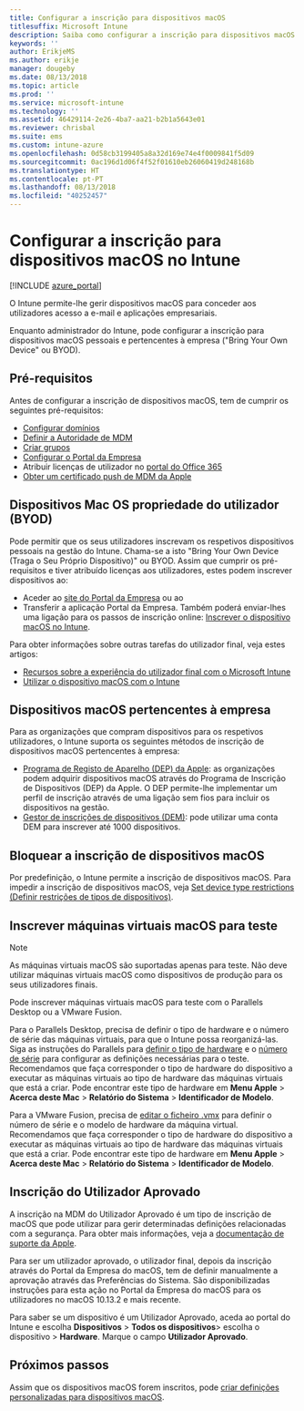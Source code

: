 ```yaml
---
title: Configurar a inscrição para dispositivos macOS
titlesuffix: Microsoft Intune
description: Saiba como configurar a inscrição para dispositivos macOS no Intune.
keywords: ''
author: ErikjeMS
ms.author: erikje
manager: dougeby
ms.date: 08/13/2018
ms.topic: article
ms.prod: ''
ms.service: microsoft-intune
ms.technology: ''
ms.assetid: 46429114-2e26-4ba7-aa21-b2b1a5643e01
ms.reviewer: chrisbal
ms.suite: ems
ms.custom: intune-azure
ms.openlocfilehash: 0d58cb3199405a8a32d169e74e4f0009841f5d09
ms.sourcegitcommit: 0ac196d1d06f4f52f01610eb26060419d248168b
ms.translationtype: HT
ms.contentlocale: pt-PT
ms.lasthandoff: 08/13/2018
ms.locfileid: "40252457"
---
```

# <a name="set-up-enrollment-for-macos-devices-in-intune"></a>Configurar a inscrição para dispositivos macOS no Intune

[!INCLUDE [azure_portal](./includes/azure_portal.md)]

O Intune permite-lhe gerir dispositivos macOS para conceder aos utilizadores acesso a e-mail e aplicações empresariais.

Enquanto administrador do Intune, pode configurar a inscrição para dispositivos macOS pessoais e pertencentes à empresa ("Bring Your Own Device" ou BYOD). 

## <a name="prerequisites"></a>Pré-requisitos

Antes de configurar a inscrição de dispositivos macOS, tem de cumprir os seguintes pré-requisitos:

- [Configurar domínios](custom-domain-name-configure.md)
- [Definir a Autoridade de MDM](mdm-authority-set.md)
- [Criar grupos](https://docs.microsoft.com/intune-classic/get-started/start-with-a-paid-subscription-to-microsoft-intune-step-5)
- [Configurar o Portal da Empresa](company-portal-app.md)
- Atribuir licenças de utilizador no [portal do Office 365](http://go.microsoft.com/fwlink/p/?LinkId=698854)
- [Obter um certificado push de MDM da Apple](apple-mdm-push-certificate-get.md)

## <a name="user-owned-macos-devices-byod"></a>Dispositivos Mac OS propriedade do utilizador (BYOD)

Pode permitir que os seus utilizadores inscrevam os respetivos dispositivos pessoais na gestão do Intune. Chama-se a isto "Bring Your Own Device (Traga o Seu Próprio Dispositivo)" ou BYOD. Assim que cumprir os pré-requisitos e tiver atribuído licenças aos utilizadores, estes podem inscrever dispositivos ao:
- Aceder ao [site do Portal da Empresa](https://portal.manage.microsoft.com) ou ao
- Transferir a aplicação Portal da Empresa.
Também poderá enviar-lhes uma ligação para os passos de inscrição online: [Inscrever o dispositivo macOS no Intune](https://docs.microsoft.com/intune-user-help/enroll-your-device-in-intune-macos).

Para obter informações sobre outras tarefas do utilizador final, veja estes artigos:

- [Recursos sobre a experiência do utilizador final com o Microsoft Intune](end-user-educate.md)
- [Utilizar o dispositivo macOS com o Intune](/intune-user-help/using-your-macos-device-with-intune)

## <a name="company-owned-macos-devices"></a>Dispositivos macOS pertencentes à empresa
Para as organizações que compram dispositivos para os respetivos utilizadores, o Intune suporta os seguintes métodos de inscrição de dispositivos macOS pertencentes à empresa:
- [Programa de Registo de Aparelho (DEP) da Apple](device-enrollment-program-enroll-macos.md): as organizações podem adquirir dispositivos macOS através do Programa de Inscrição de Dispositivos (DEP) da Apple. O DEP permite-lhe implementar um perfil de inscrição através de uma ligação sem fios para incluir os dispositivos na gestão.
- [Gestor de inscrições de dispositivos (DEM)](device-enrollment-manager-enroll.md): pode utilizar uma conta DEM para inscrever até 1000 dispositivos.

## <a name="block-macos-enrollment"></a>Bloquear a inscrição de dispositivos macOS
Por predefinição, o Intune permite a inscrição de dispositivos macOS. Para impedir a inscrição de dispositivos macOS, veja [Set device type restrictions (Definir restrições de tipos de dispositivos)](enrollment-restrictions-set.md).

## <a name="enroll-virtual-macos-machines-for-testing"></a>Inscrever máquinas virtuais macOS para teste

> [!NOTE]
> As máquinas virtuais macOS são suportadas apenas para teste. Não deve utilizar máquinas virtuais macOS como dispositivos de produção para os seus utilizadores finais. 

Pode inscrever máquinas virtuais macOS para teste com o Parallels Desktop ou a VMware Fusion. 

Para o Parallels Desktop, precisa de definir o tipo de hardware e o número de série das máquinas virtuais, para que o Intune possa reorganizá-las. Siga as instruções do Parallels para [definir o tipo de hardware](http://kb.parallels.com/123594) e o [número de série](http://kb.parallels.com/123455) para configurar as definições necessárias para o teste. Recomendamos que faça corresponder o tipo de hardware do dispositivo a executar as máquinas virtuais ao tipo de hardware das máquinas virtuais que está a criar. Pode encontrar este tipo de hardware em **Menu Apple** > **Acerca deste Mac** > **Relatório do Sistema** > **Identificador de Modelo**. 

Para a VMware Fusion, precisa de [editar o ficheiro .vmx](https://kb.vmware.com/s/article/1014782) para definir o número de série e o modelo de hardware da máquina virtual. Recomendamos que faça corresponder o tipo de hardware do dispositivo a executar as máquinas virtuais ao tipo de hardware das máquinas virtuais que está a criar. Pode encontrar este tipo de hardware em **Menu Apple** > **Acerca deste Mac** > **Relatório do Sistema** > **Identificador de Modelo**. 

## <a name="user-approved-enrollment"></a>Inscrição do Utilizador Aprovado

A inscrição na MDM do Utilizador Aprovado é um tipo de inscrição de macOS que pode utilizar para gerir determinadas definições relacionadas com a segurança. Para obter mais informações, veja a [documentação de suporte da Apple](https://support.apple.com/HT208019).

Para ser um utilizador aprovado, o utilizador final, depois da inscrição através do Portal da Empresa do macOS, tem de definir manualmente a aprovação através das Preferências do Sistema. São disponibilizadas instruções para esta ação no Portal da Empresa do macOS para os utilizadores no macOS 10.13.2 e mais recente.

Para saber se um dispositivo é um Utilizador Aprovado, aceda ao portal do Intune e escolha **Dispositivos** > **Todos os dispositivos**> escolha o dispositivo > **Hardware**. Marque o campo **Utilizador Aprovado**.

## <a name="next-steps"></a>Próximos passos

Assim que os dispositivos macOS forem inscritos, pode [criar definições personalizadas para dispositivos macOS](custom-settings-macos.md).
